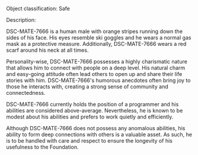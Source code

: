 Object classification: Safe


Description:

DSC-MATE-7666 is a human male with orange stripes running down the sides of his face. His eyes resemble ski goggles and he wears a normal gas mask as a protective measure. Additionally, DSC-MATE-7666 wears a red scarf around his neck at all times.

Personality-wise, DSC-MATE-7666 possesses a highly charismatic nature that allows him to connect with people on a deep level. His natural charm and easy-going attitude often lead others to open up and share their life stories with him. DSC-MATE-7666's humorous anecdotes often bring joy to those he interacts with, creating a strong sense of community and connectedness.

DSC-MATE-7666 currently holds the position of a programmer and his abilities are considered above-average. Nevertheless, he is known to be modest about his abilities and prefers to work quietly and efficiently.

Although DSC-MATE-7666 does not possess any anomalous abilities, his ability to form deep connections with others is a valuable asset. As such, he is to be handled with care and respect to ensure the longevity of his usefulness to the Foundation.